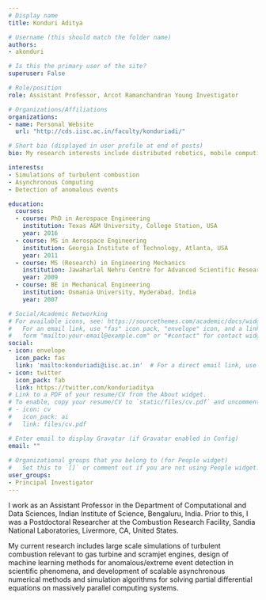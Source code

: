 ```yaml
---
# Display name
title: Konduri Aditya

# Username (this should match the folder name)
authors:
- akonduri

# Is this the primary user of the site?
superuser: False

# Role/position
role: Assistant Professor, Arcot Ramanchandran Young Investigator

# Organizations/Affiliations
organizations:
- name: Personal Website
  url: "http://cds.iisc.ac.in/faculty/konduriadi/"

# Short bio (displayed in user profile at end of posts)
bio: My research interests include distributed robotics, mobile computing and programmable matter.

interests:
- Simulations of turbulent combustion
- Asynchronous Computing
- Detection of anomalous events

education:
  courses:
  - course: PhD in Aerospace Engineering
    institution: Texas A&M University, College Station, USA
    year: 2016
  - course: MS in Aerospace Engineering 
    institution: Georgia Institute of Technology, Atlanta, USA 
    year: 2011
  - course: MS (Research) in Engineering Mechanics 
    institution: Jawaharlal Nehru Centre for Advanced Scientific Research, Bengaluru, India
    year: 2009
  - course: BE in Mechanical Engineering
    institution: Osmania University, Hyderabad, India
    year: 2007

# Social/Academic Networking
# For available icons, see: https://sourcethemes.com/academic/docs/widgets/#icons
#   For an email link, use "fas" icon pack, "envelope" icon, and a link in the
#   form "mailto:your-email@example.com" or "#contact" for contact widget.
social:
- icon: envelope
  icon_pack: fas
  link: 'mailto:konduriadi@iisc.ac.in'  # For a direct email link, use "mailto:test@example.org".
- icon: twitter
  icon_pack: fab
  link: https://twitter.com/konduriaditya
# Link to a PDF of your resume/CV from the About widget.
# To enable, copy your resume/CV to `static/files/cv.pdf` and uncomment the lines below.  
# - icon: cv
#   icon_pack: ai
#   link: files/cv.pdf

# Enter email to display Gravatar (if Gravatar enabled in Config)
email: ""
  
# Organizational groups that you belong to (for People widget)
#   Set this to `[]` or comment out if you are not using People widget.  
user_groups:
- Principal Investigator
---
```

I work as an Assistant Professor in the Department of Computational and Data Sciences, Indian Institute of Science, Bengaluru, India. Prior to this, I was a Postdoctoral Researcher at the Combustion Research Facility, Sandia National Laboratories, Livermore, CA, United States. 

My current research includes large scale simulations of turbulent combustion relevant to gas turbine and scramjet engines, design of machine learning methods for anomalous/extreme event detection in scientific phenomena, and development of scalable asynchronous numerical methods and simulation algorithms for solving partial differential equations on massively parallel computing systems. 

